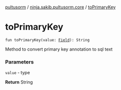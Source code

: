 [pultusorm](../index.md) / [ninja.sakib.pultusorm.core](index.md) / [toPrimaryKey](.)

# toPrimaryKey

`fun toPrimaryKey(value: `[`Field`](http://docs.oracle.com/javase/6/docs/api/java/lang/reflect/Field.html)`): String`

Method to convert primary key annotation to sql text

### Parameters

`value` - type

**Return**
String

